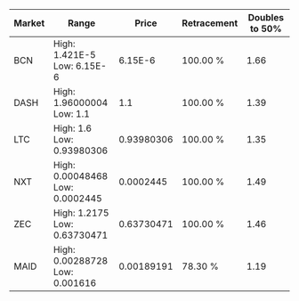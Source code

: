 | Market | Range | Price| Retracement | Doubles to 50% |
| --- | --- | --- | --- | --- |
| BCN | High: 1.421E-5<br />Low: 6.15E-6 | 6.15E-6 | 100.00 % | 1.66 |
| DASH | High: 1.96000004<br />Low: 1.1 | 1.1 | 100.00 % | 1.39 |
| LTC | High: 1.6<br />Low: 0.93980306 | 0.93980306 | 100.00 % | 1.35 |
| NXT | High: 0.00048468<br />Low: 0.0002445 | 0.0002445 | 100.00 % | 1.49 |
| ZEC | High: 1.2175<br />Low: 0.63730471 | 0.63730471 | 100.00 % | 1.46 |
| MAID | High: 0.00288728<br />Low: 0.001616 | 0.00189191 | 78.30 % | 1.19 |
